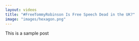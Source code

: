 ```yaml
---
layout: videos
title: "#FreeTommyRobinson Is Free Speech Dead in the UK?"
image: "images/hexagon.png"
---
```



This is a sample post
